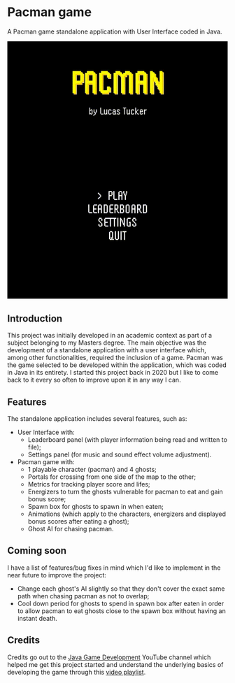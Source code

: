 # Pacman game
A Pacman game standalone application with User Interface coded in Java. 

![pacman maze](https://github.com/TuckerLucas/Pacman-Java/blob/master/Pac-Man/res/GIFs/PacmanGameplay.gif)

## Introduction 
This project was initially developed in an academic context as part of a subject belonging to my Masters degree. The main objective was the development of a standalone application with a user interface which, among other functionalities, required the inclusion of a game. Pacman was the game selected to be developed within the application, which was coded in Java in its entirety. I started this project back in 2020 but I like to come back to it every so often to improve upon it in any way I can. 

## Features
The standalone application includes several features, such as:
* User Interface with:
  + Leaderboard panel (with player information being read and written to file);
  + Settings panel (for music and sound effect volume adjustment).
* Pacman game with:
  + 1 playable character (pacman) and 4 ghosts;
  + Portals for crossing from one side of the map to the other;
  + Metrics for tracking player score and lifes;
  + Energizers to turn the ghosts vulnerable for pacman to eat and gain bonus score;
  + Spawn box for ghosts to spawn in when eaten;
  + Animations (which apply to the characters, energizers and displayed bonus scores after eating a ghost);
  + Ghost AI for chasing pacman.

## Coming soon
I have a list of features/bug fixes in mind which I'd like to implement in the near future to improve the project:
* Change each ghost's AI slightly so that they don't cover the exact same path when chasing pacman as not to overlap;
* Cool down period for ghosts to spend in spawn box after eaten in order to allow pacman to eat ghosts close to the spawn box without having an instant death.

## Credits
Credits go out to the [Java Game Development](https://www.youtube.com/@JavaGameDevelopment) YouTube channel which helped me get this project started and understand the underlying basics of developing the game through this [video playlist](https://www.youtube.com/watch?v=_g2_KQIr2qk&list=PLD5R3cJr8wU2ZNZ-l5MKowc7sXwaV8hFg&ab_channel=JavaGameDevelopment).

